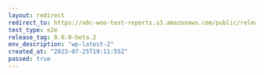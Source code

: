 ```yaml
---
layout: redirect
redirect_to: https://a8c-woo-test-reports.s3.amazonaws.com/public/release/8.0.0-beta.2/wp-latest-2/e2e/index.html
test_type: e2e
release_tag: 8.0.0-beta.2
env_description: "wp-latest-2"
created_at: "2023-07-25T19:11:55Z"
passed: true
---
```

